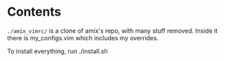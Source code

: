 # Contents
`./amix_vimrc/` is a clone of amix's repo, with many stuff removed.
Inside it there is my_configs.vim which includes my overrides.

To install everything, run ./install.sh
